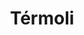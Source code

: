 ---
title: Térmoli
date: 
draft: false

# descripcion
description : Argolla de plata con cubic  Se puede usar tanto con los cubic hacia el frente como con la parte posterior lisa y calada hacia el frente. Dos aros en uno!

materials: Plata 925

color: Plateado

dimensions: 1,8 diam 0,3 ancho

code: 01-11-0354

type: "Aros"

categories: []

price: $12.660,00

price_eftvo: $10.760,00

# Images
# first image will be shown in the product page
images:
  # - image: "images/path_to_image"
  # La ubicacion de las imagenes es imagenes/Aros/Aros.Argollas/01-11-0354-termoli
  - image: "./images/aros/argollas/01-11-0354-argolla-completa-una-linea-con-cubic_a.JPG"
  - image: "./images/aros/argollas/01-11-0354-argolla-completa-una-linea-con-cubic_b.JPG"
---